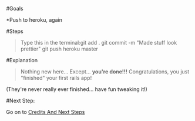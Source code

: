 #Goals


*Push to heroku, again

#Steps


>Type this in the terminal:git add .
git commit -m "Made stuff look prettier"
git push heroku master

#Explanation


>Nothing new here... Except... 
**you're done!!!** Congratulations, you just "finished" your first rails app!


(They're never 
really ever finished... have fun tweaking it!)

#Next Step:


Go on to 
[Credits And Next Steps](credits_and_next_steps?back=commit_and_push_to_heroku_yet_again%23step)